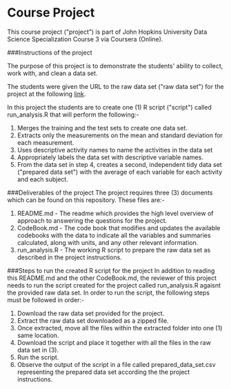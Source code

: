 # Course Project
This course project ("project") is part of John Hopkins University Data Science Specialization Course 3 via Coursera (Online).

###Instructions of the project

The purpose of this project is to demonstrate the students' ability to collect, work with, and clean a data set.

The students were given the URL to the raw data set ("raw data set") for the project at the following [link](https://d396qusza40orc.cloudfront.net/getdata%2Fprojectfiles%2FUCI%20HAR%20Dataset.zip).

In this project the students are to create one (1) R script ("script") called run_analysis.R that will perform the following:-

1. Merges the training and the test sets to create one data set.
2. Extracts only the measurements on the mean and standard deviation for each measurement.
3. Uses descriptive activity names to name the activities in the data set
4. Appropriately labels the data set with descriptive variable names.
5. From the data set in step 4, creates a second, independent tidy data set ("prepared data set") with the average of each variable for each activity and each subject.

###Deliverables of the project
The project requires three (3) documents which can be found on this repository. These files are:-

1. README.md - The readme which provides the high level overview of approach to answering the questions for the project.
2. CodeBook.md - The code book that modifies and updates the available codebooks with the data to indicate all the variables and summaries calculated, along with units, and any other relevant information.
3. run_analysis.R - The working R script to prepare the raw data set as described in the project instructions. 

###Steps to run the created R script for the project
In addition to reading this README.md and the other CodeBook.md, the reviewer of this project needs to run the script created for the project called run_analysis.R agaisnt the provided raw data set. In order to run the script, the following steps must be followed in order:-

1. Download the raw data set provided for the project.
2. Extract the raw data set downloaded as a zipped file.
3. Once extracted, move all the files within the extracted folder into one (1) same location.
4. Download the script and place it together with all the files in the raw data set in (3).
5. Run the script.
6. Observe the output of the script in a file called prepared_data_set.csv representing the prepared data set according the the project instructions.
